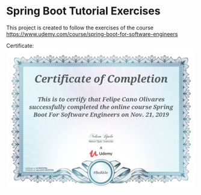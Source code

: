 Spring Boot Tutorial Exercises
========

This project is created to follow the exercises of the course https://www.udemy.com/course/spring-boot-for-software-engineers


Certificate:
![Certificate of Completion](UC-REZFZFML.jpg)

